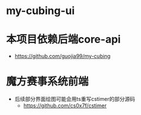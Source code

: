 # my-cubing-ui
# 本项目依赖后端core-api
- https://github.com/guojia99/my-cubing


# 魔方赛事系统前端
- 后续部分界面绘图可能会用ts重写cstimer的部分源码
  - https://github.com/cs0x7f/cstimer
